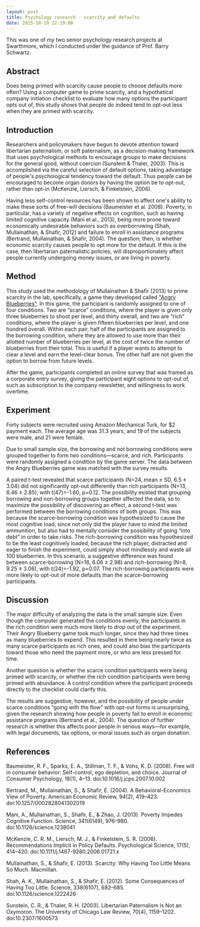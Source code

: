 ```yaml
---
layout: post
title: Psychology research - scarcity and defaults
date: 2015-10-10 22:19:00
---
```


This was one of my two senior psychology research projects at Swarthmore,
which I conducted under the guidance of Prof. Barry Schwartz.

## Abstract

Does being primed with scarcity cause people to choose defaults more
often? Using a computer game to prime scarcity, and a hypothetical company
initiation checklist to evaluate how many options the participant opts
out of, this study shows that people do indeed tend to opt-out less when
they are primed with scarcity.

## Introduction

Researchers and policymakers have begun to devote attention toward
libertarian paternalism, or soft paternalism, as a decision-making
framework that uses psychological methods to encourage groups to make
decisions for the general good, without coercion (Sunstein & Thaler,
2003). This is accomplished via the careful selection of default
options, taking advantage of people's psychological tendency toward
the default. Thus people can be encouraged to become organ donors by
having the option be to opt-out, rather than opt-in (McKenzie, Liersch,
& Finkelstein, 2006).

Having less self-control resources has been shown to affect one's
ability to make these sorts of free-will decisions (Baumeister et
al. 2008). Poverty, in particular, has a variety of negative effects
on cognition, such as having limited cognitive capacity (Mani et al.,
2013), being more prone toward economically undesirable behaviors such as
overborrowing (Shah, Mullainathan, & Shafir, 2012) and failure to enroll
in assistance programs (Bertrand, Mullainathan, & Shafir, 2004). The
question, then, is whether economic scarcity causes people to opt more for
the default. If this is the case, then libertarian paternalistic policies,
will disproportionately affect people currently undergoing money issues,
or are living in poverty.

## Method

This study used the methodology of Mullainathan & Shafir (2013) to prime
scarcity in the lab, specifically, a game they developed called ["Angry
Blueberries"](http://opinionator.blogs.nytimes.com/2014/06/13/no-clocking-out/).
In this game, the participant is randomly assigned to one of four
conditions. Two are “scarce” conditions, where the player is
given only three blueberries to shoot per level, and thirty overall,
and two are “rich” conditions, where the player is given fifteen
blueberries per level, and one hundred overall. Within each pair, half of
the participants are assigned to the borrowing condition, where they are
allowed to use more than their allotted number of blueberries per level,
at the cost of twice the number of blueberries from their total. This
is useful if a player wants to attempt to clear a level and earn the
level-clear bonus. The other half are not given the option to borrow
from future levels.

After the game, participants completed an online survey that was framed as
a corporate entry survey, giving the participant eight options to opt-out
of, such as subscription to the company newsletter, and willingness to
work overtime.

## Experiment

Forty subjects were recruited using Amazon Mechanical Turk, for $2 payment
each. The average age was 31.3 years, and 19 of the subjects were male,
and 21 were female.

Due to small sample size, the borrowing and not borrowing conditions were
grouped together to form two conditions—scarce, and rich. Participants
were randomly assigned a condition by the game server. The data between
the Angry Blueberries game was matched with the survey results.

A paired t-test revealed that scarce participants (N=24, mean ± SD, 6.5
± 3.04) did not significantly opt-out differently than rich participants
(N=13, 8.46 ± 2.85), with t(47)=-1.60, p=0.12. The possibility existed
that grouping borrowing and non-borrowing groups together affected the
data, so to maximize the possibility of discovering an effect, a second
t-test was performed between the borrowing conditions of both groups. This
was because the scarce-borrowing condition was hypothesized to cause
the most cognitive load, since not only did the player have to mind the
limited ammunition, but also had to mentally consider the possibility
of going “into debt” in order to take risks. The rich-borrowing
condition was hypothesized to be the least cognitively loaded, because
the rich player, distracted and eager to finish the experiment, could
simply shoot mindlessly and waste all 100 blueberries. In this scenario,
a suggestive difference was found between scarce-borrowing (N=16,
6.06 ± 2.98) and rich-borrowing (N=8, 9.25 ± 3.06), with t(24)=-1.92,
p=0.07. The rich-borrowing participants were more likely to opt-out of
more defaults than the scarce-borrowing participants.

## Discussion

The major difficulty of analyzing the data is the small sample
size. Even though the computer generated the conditions evenly, the
participants in the rich condition were much more likely to drop out
of the experiment. Their Angry Blueberry game took much longer, since
they had three times as many blueberries to expend. This resulted in
there being nearly twice as many scarce participants as rich ones, and
could also bias the participants toward those who need the payment more,
or who are less pressed for time.

Another question is whether the scarce condition participants were being
primed with scarcity, or whether the rich condition participants were
being primed with abundance. A control condition where the participant
proceeds directly to the checklist could clarify this.

The results are suggestive, however, and the possibility of people
under scarce conditions “going with the flow” with opt-out forms
is unsurprising, given the research showing how people in poverty fail
to enroll in economic assistance programs (Bertrand et al., 2004). The
question of further research is whether this affects poor people in
serious ways—for example, with legal documents, tax options, or moral
issues such as organ donation.

## References
Baumeister, R. F., Sparks, E. A., Stillman, T. F., & Vohs,
K. D. (2008). Free will in consumer behavior: Self-control, ego
depletion, and choice. Journal of Consumer Psychology, 18(1),
4–13. doi:10.1016/j.jcps.2007.10.002

Bertrand, M., Mullainathan, S., & Shafir, E. (2004). A
Behavioral-Economics View of Poverty. American Economic Review, 94(2),
419–423. doi:10.1257/0002828041302019

Mani, A., Mullainathan, S., Shafir, E., & Zhao,
J. (2013). Poverty Impedes Cognitive Function. Science, 341(6149),
976–980. doi:10.1126/science.1238041

McKenzie, C. R. M., Liersch, M. J., & Finkelstein,
S. R. (2006). Recommendations Implicit in Policy Defaults. Psychological
Science, 17(5), 414–420. doi:10.1111/j.1467-9280.2006.01721.x

Mullainathan, S., & Shafir, E. (2013). Scarcity: Why Having Too Little
Means So Much. Macmillan.

Shah, A. K., Mullainathan, S., & Shafir, E. (2012). Some
Consequences of Having Too Little. Science, 338(6107),
682–685. doi:10.1126/science.1222426

Sunstein, C. R., & Thaler, R. H. (2003). Libertarian Paternalism
Is Not an Oxymoron. The University of Chicago Law Review, 70(4),
1159–1202. doi:10.2307/1600573
